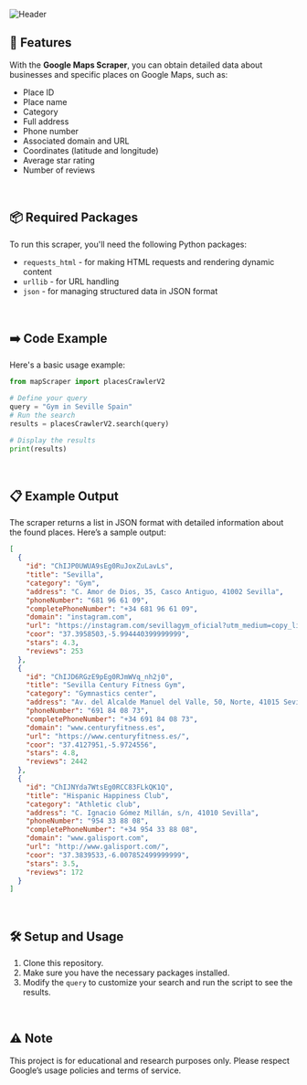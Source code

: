 ![Header](https://github.com/christivn/mapScraper/blob/main/github-header-image.png?raw=true)

## 🚀 Features
With the **Google Maps Scraper**, you can obtain detailed data about businesses and specific places on Google Maps, such as:
- Place ID
- Place name
- Category
- Full address
- Phone number
- Associated domain and URL
- Coordinates (latitude and longitude)
- Average star rating
- Number of reviews

<br>

## 📦 Required Packages
To run this scraper, you'll need the following Python packages:
- `requests_html` - for making HTML requests and rendering dynamic content
- `urllib` - for URL handling
- `json` - for managing structured data in JSON format

<br>

## ➡️ Code Example
Here's a basic usage example:

```python
from mapScraper import placesCrawlerV2

# Define your query
query = "Gym in Seville Spain"
# Run the search
results = placesCrawlerV2.search(query)

# Display the results
print(results)
```

<br>

## 📋 Example Output
The scraper returns a list in JSON format with detailed information about the found places. Here’s a sample output:

```json
[
  {
    "id": "ChIJP0UWUA9sEg0RuJoxZuLavLs",
    "title": "Sevilla",
    "category": "Gym",
    "address": "C. Amor de Dios, 35, Casco Antiguo, 41002 Sevilla",
    "phoneNumber": "681 96 61 09",
    "completePhoneNumber": "+34 681 96 61 09",
    "domain": "instagram.com",
    "url": "https://instagram.com/sevillagym_oficial?utm_medium=copy_link",
    "coor": "37.3958503,-5.994440399999999",
    "stars": 4.3,
    "reviews": 253
  },
  {
    "id": "ChIJD6RGzE9pEg0RJmWVq_nh2j0",
    "title": "Sevilla Century Fitness Gym",
    "category": "Gymnastics center",
    "address": "Av. del Alcalde Manuel del Valle, 50, Norte, 41015 Sevilla",
    "phoneNumber": "691 84 08 73",
    "completePhoneNumber": "+34 691 84 08 73",
    "domain": "www.centuryfitness.es",
    "url": "https://www.centuryfitness.es/",
    "coor": "37.4127951,-5.9724556",
    "stars": 4.8,
    "reviews": 2442
  },
  {
    "id": "ChIJNYda7WtsEg0RCC83FLkQK1Q",
    "title": "Hispanic Happiness Club",
    "category": "Athletic club",
    "address": "C. Ignacio Gómez Millán, s/n, 41010 Sevilla",
    "phoneNumber": "954 33 88 08",
    "completePhoneNumber": "+34 954 33 88 08",
    "domain": "www.galisport.com",
    "url": "http://www.galisport.com/",
    "coor": "37.3839533,-6.007852499999999",
    "stars": 3.5,
    "reviews": 172
  }
]
```

<br>

## 🛠️ Setup and Usage
1. Clone this repository.
2. Make sure you have the necessary packages installed.
3. Modify the `query` to customize your search and run the script to see the results.

<br>

## ⚠️ Note
This project is for educational and research purposes only. Please respect Google’s usage policies and terms of service.
